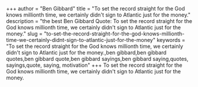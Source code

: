 +++
author = "Ben Gibbard"
title = "To set the record straight for the God knows millionth time, we certainly didn't sign to Atlantic just for the money."
description = "the best Ben Gibbard Quote: To set the record straight for the God knows millionth time, we certainly didn't sign to Atlantic just for the money."
slug = "to-set-the-record-straight-for-the-god-knows-millionth-time-we-certainly-didnt-sign-to-atlantic-just-for-the-money"
keywords = "To set the record straight for the God knows millionth time, we certainly didn't sign to Atlantic just for the money.,ben gibbard,ben gibbard quotes,ben gibbard quote,ben gibbard sayings,ben gibbard saying,quotes, sayings,quote, saying, motivation"
+++
To set the record straight for the God knows millionth time, we certainly didn't sign to Atlantic just for the money.
